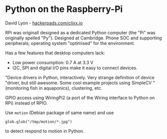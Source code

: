 
# Python on the Raspberry-Pi

David Lyon - [hackerpads.com/clixx.io](http://hackerpads.com/clixx.io)

RPi was originall designed as a dedicated Python computer (the "Pi" was
originally spelled "Py"). Designed at Cambridge. Phone SOC and supporting
peripherals; operating system "optimised" for the environment.

Has a few features that desktop computers lack:

- Low power consumption: 0.7 A at 3.3 V
- I2C, SPI and digital I/O pins make it easy to connect devices.

"Device drivers in Python, interactively. Very strange definition of device
"driver, but still awesome. Some cool example projects using SimpleCV
"(monitoring fish in aquaponics), clustering, etc.

GPIO access using WiringPi2 (a port of the Wiring interface to Python on RPi)
instead of RPIO.

Use `motion` (Debian package of same name) and use 

    glob.glob("/tmp/motion/*.jpg")

to detect respond to motion in Python.
